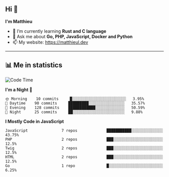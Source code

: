 ## Hi 👋
**I'm Matthieu**

- 🌱 I’m currently learning **Rust and C language**
- 💬 Ask me about **Go, PHP, JavaScript, Docker and Python**
- 📫 My website: https://matthieul.dev

-------

## 📊 Me in statistics
<!--START_SECTION:waka-->
![Code Time](http://img.shields.io/badge/Code%20Time-165%20hrs%2017%20mins-blue)

**I'm a Night 🦉** 

```text
🌞 Morning    10 commits     █░░░░░░░░░░░░░░░░░░░░░░░░   3.95% 
🌆 Daytime    90 commits     █████████░░░░░░░░░░░░░░░░   35.57% 
🌃 Evening    128 commits    ████████████░░░░░░░░░░░░░   50.59% 
🌙 Night      25 commits     ██░░░░░░░░░░░░░░░░░░░░░░░   9.88%

```


**I Mostly Code in JavaScript** 

```text
JavaScript               7 repos             ███████████░░░░░░░░░░░░░░   43.75% 
PHP                      2 repos             ███░░░░░░░░░░░░░░░░░░░░░░   12.5% 
Twig                     2 repos             ███░░░░░░░░░░░░░░░░░░░░░░   12.5% 
HTML                     2 repos             ███░░░░░░░░░░░░░░░░░░░░░░   12.5% 
Go                       1 repo              █░░░░░░░░░░░░░░░░░░░░░░░░   6.25%

```



<!--END_SECTION:waka-->
